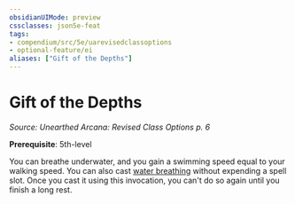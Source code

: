 ```yaml
---
obsidianUIMode: preview
cssclasses: json5e-feat
tags:
- compendium/src/5e/uarevisedclassoptions
- optional-feature/ei
aliases: ["Gift of the Depths"]
---
```

# Gift of the Depths
*Source: Unearthed Arcana: Revised Class Options p. 6*  

**Prerequisite**: 5th-level

You can breathe underwater, and you gain a swimming speed equal to your walking speed. You can also cast [water breathing](/Systems/5e/spells/water-breathing.md) without expending a spell slot. Once you cast it using this invocation, you can't do so again until you finish a long rest.